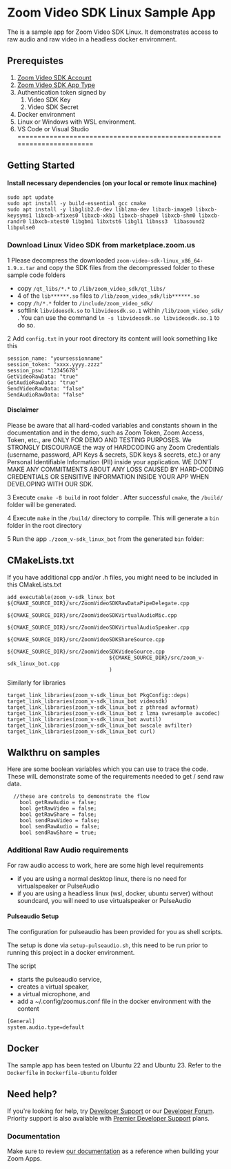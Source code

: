 # Zoom Video SDK Linux Sample App

The is a sample app for Zoom Video SDK Linux. It demonstrates access to raw audio and raw video in a headless docker environment.


## Prerequistes
1. [Zoom Video SDK Account](https://zoom.us/buy/videosdk)
2. [Zoom Video SDK App Type](https://marketplace.zoom.us)
2. Authentication token signed by 
    1. Video SDK Key
    2. Video SDK Secret
3. Docker environment
4. Linux or Windows with WSL environment.
5. VS Code or Visual Studio
 ======================================================================


## Getting Started

#### Install necessary dependencies (on your local or remote linux machine)

```
sudo apt update
sudo apt install -y build-essential gcc cmake
sudo apt install -y libglib2.0-dev liblzma-dev libxcb-image0 libxcb-keysyms1 libxcb-xfixes0 libxcb-xkb1 libxcb-shape0 libxcb-shm0 libxcb-randr0 libxcb-xtest0 libgbm1 libxtst6 libgl1 libnss3  libasound2 libpulse0
```


### Download Linux Video SDK from marketplace.zoom.us

1 Please decompress the downloaded `zoom-video-sdk-linux_x86_64-1.9.x.tar` and copy the SDK files from the decompressed folder to these sample code folders

 - copy `/qt_libs/*.*` to `/lib/zoom_video_sdk/qt_libs/`
 - 4 of the `lib******.so` files to `/lib/zoom_video_sdk/lib******.so`
 - copy `/h/*.*` folder to `/include/zoom_video_sdk/`
 - softlink  `libvideosdk.so` to `libvideosdk.so.1` within `/lib/zoom_video_sdk/` . You can use the command `ln -s libvideosdk.so libvideosdk.so.1` to do so.



2 Add `config.txt` in your root directory
its content will look something like this
```
session_name: "yoursessionname"
session_token: "xxxx.yyyy.zzzz"
session_psw: "12345678"
GetVideoRawData: "true"
GetAudioRawData: "true"
SendVideoRawData: "false"
SendAudioRawData: "false"
```
#### Disclaimer
Please be aware that all hard-coded variables and constants shown in the documentation and in the demo, such as Zoom Token, Zoom Access, Token, etc., are ONLY FOR DEMO AND TESTING PURPOSES. We STRONGLY DISCOURAGE the way of HARDCODING any Zoom Credentials (username, password, API Keys & secrets, SDK keys & secrets, etc.) or any Personal Identifiable Information (PII) inside your application. WE DON’T MAKE ANY COMMITMENTS ABOUT ANY LOSS CAUSED BY HARD-CODING CREDENTIALS OR SENSITIVE INFORMATION INSIDE YOUR APP WHEN DEVELOPING WITH OUR SDK.



3 Execute `cmake -B build` in root folder . After successful `cmake`, the `/build/` folder will be generated.

4 Execute `make` in the `/build/` directory to compile. This will generate a `bin` folder in the root directory

5 Run the app `./zoom_v-sdk_linux_bot` from the generated `bin` folder:






## CMakeLists.txt
If you have additional cpp and/or .h files, you might need to be included in this CMakeLists.txt

```
add_executable(zoom_v-sdk_linux_bot ${CMAKE_SOURCE_DIR}/src/ZoomVideoSDKRawDataPipeDelegate.cpp  
                                ${CMAKE_SOURCE_DIR}/src/ZoomVideoSDKVirtualAudioMic.cpp 
                                ${CMAKE_SOURCE_DIR}/src/ZoomVideoSDKVirtualAudioSpeaker.cpp 
                                 ${CMAKE_SOURCE_DIR}/src/ZoomVideoSDKShareSource.cpp 
                                 ${CMAKE_SOURCE_DIR}/src/ZoomVideoSDKVideoSource.cpp 
                                 ${CMAKE_SOURCE_DIR}/src/zoom_v-sdk_linux_bot.cpp  
                                 )
```

Similarly for libraries

```
target_link_libraries(zoom_v-sdk_linux_bot PkgConfig::deps)
target_link_libraries(zoom_v-sdk_linux_bot videosdk)
target_link_libraries(zoom_v-sdk_linux_bot z pthread avformat)
target_link_libraries(zoom_v-sdk_linux_bot z lzma swresample avcodec)
target_link_libraries(zoom_v-sdk_linux_bot avutil)
target_link_libraries(zoom_v-sdk_linux_bot swscale avfilter)
target_link_libraries(zoom_v-sdk_linux_bot curl)
```

## Walkthru on samples

Here are some boolean variables which you can use to trace the code.
These wilL demonstrate some of the requirements needed to get / send raw data.

```
  //these are controls to demonstrate the flow
    bool getRawAudio = false;
    bool getRawVideo = false;
    bool getRawShare = false;
    bool sendRawVideo = false;
    bool sendRawAudio = false;
    bool sendRawShare = true;
```

### Additional Raw Audio requirements
For raw audio access to work, here are some high level requirements
- if you are using a normal desktop linux, there is no need for virtualspeaker or PulseAudio
- if you are using a headless linux (wsl, docker, ubuntu server) without soundcard, you will need to use virtualspeaker or PulseAudio




#### Pulseaudio Setup

The configuration for pulseaudio has been provided for you as shell scripts.

The setup is done via `setup-pulseaudio.sh`, this need to be run prior to running this project in a docker environment.

The script 
- starts the pulseaudio service, 
- creates a virtual speaker, 
- a virtual microphone, and 
- add a ~/.config/zoomus.conf file in the docker environment with the content 
```
[General]
system.audio.type=default
```

## Docker

The sample app has been tested on Ubuntu 22 and Ubuntu 23.
Refer to the `Dockerfile` in `Dockerfile-Ubuntu` folder



## Need help?

If you're looking for help, try [Developer Support](https://devsupport.zoom.us) or
our [Developer Forum](https://devforum.zoom.us). Priority support is also available
with [Premier Developer Support](https://zoom.us/docs/en-us/developer-support-plans.html) plans.

### Documentation
Make sure to review [our documentation](https://marketplace.zoom.us/docs/zoom-apps/introduction/) as a reference when building your Zoom Apps.

